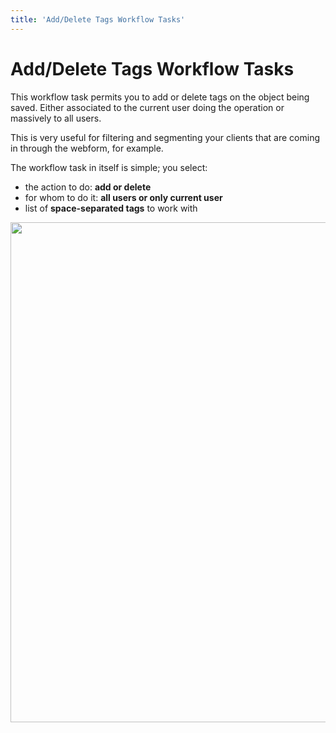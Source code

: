 ```yaml
---
title: 'Add/Delete Tags Workflow Tasks'
---
```


Add/Delete Tags Workflow Tasks
==============================

This workflow task permits you to add or delete tags on the object being
saved. Either associated to the current user doing the operation or
massively to all users.

This is very useful for filtering and segmenting your clients that are
coming in through the webform, for example.

The workflow task in itself is simple; you select:

-   the action to do: **add or delete**
-   for whom to do it: **all users or only current user**
-   list of **space-separated tags** to work with

<img src="/en/corebos/tag_task.png" class="align-center" width="800" />
